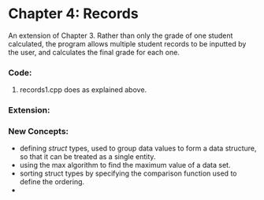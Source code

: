 # Chapter 4: Records

An extension of Chapter 3. Rather than only the grade of one student calculated, the program allows multiple student records to be inputted by the user, and calculates the final grade for each one.

### Code:
1) records1.cpp does as explained above.

### Extension:

### New Concepts:
* defining _struct_ types, used to group data values to form a data structure, so that it can be treated as a single entity.
* using the max algorithm to find the maximum value of a data set.
* sorting struct types by specifying the comparison function used to define the ordering.
*


